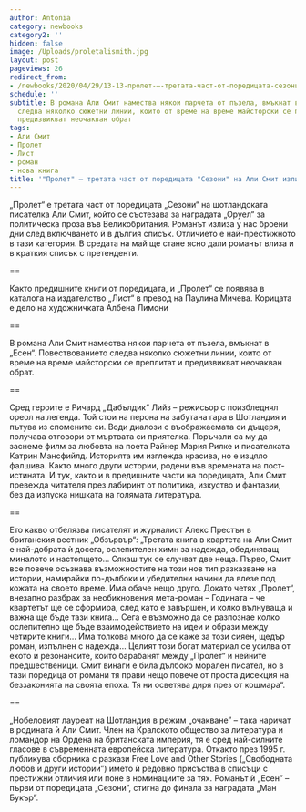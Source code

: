 ```yaml
---
author: Antonia
category: newbooks
category2: ''
hidden: false
image: /Uploads/proletalismith.jpg
layout: post
pageviews: 26
redirect_from:
- /newbooks/2020/04/29/13-13-пролет-–-третата-част-от-поредицата-сезони-на-али-смит-излиза-на-български
schedule: ''
subtitle: В романа Али Смит намества някои парчета от пъзела, вмъкнат в „Есен“. Повествованието
  следва няколко сюжетни линии, които от време на време майсторски се преплитат и
  предизвикват неочакван обрат
tags:
- Али Смит
- Пролет
- Лист
- роман
- нова книга
title: '"Пролет" – третата част от поредицата "Сезони" на Али Смит излиза на български'
---
```


„Пролет“ е третата част от поредицата „Сезони“ на шотландската писателка Али Смит, който се състезава за наградата „Оруел“ за политическа проза във Великобритания. Романът излиза у нас броени дни след включването й в дългия списък. Отличието е най-престижното в тази категория. В средата на май ще стане ясно дали романът влиза и в краткия списък с претенденти. 

\==

Както предишните книги от поредицата, и „Пролет“ се появява в каталога на издателство „Лист“ в превод на Паулина Мичева. Корицата е дело на художничката Албена Лимони

\==

В романа Али Смит намества някои парчета от пъзела, вмъкнат в „Есен“. Повествованието следва няколко сюжетни линии, които от време на време майсторски се преплитат и предизвикват неочакван обрат. 

\==

Сред героите е Ричард „Дабълдик“ Лийз – режисьор с поизбледнял ореол на легенда. Той стои на перона на забутана гара в Шотландия и пътува из спомените си. Води диалози с въображаемата си дъщеря, получава отговори от мъртвата си приятелка. Поръчали са му да заснеме филм за любовта на поета Райнер Мария Рилке и писателката Катрин Мансфийлд. Историята им изглежда красива, но е изцяло фалшива. Както много други истории, родени във времената на пост-истината. И тук, както и в предишните части на поредицата, Али Смит превежда читателя през лабиринт от политика, изкуство и фантазии, без да изпуска нишката на голямата литература.

\==

Ето какво отбелязва писателят и журналист Алекс Престън в британския вестник „Обзървър“: „Третата книга в квартета на Али Смит е най-добрата ѝ досега, ослепителен химн за надежда, обединяващ миналото и настоящето... Сякаш тук се случват две неща. Първо, Смит все повече осъзнава възможностите на този нов тип разказване на истории, намирайки по-дълбоки и убедителни начини да влезе под кожата на своето време. Има обаче нещо друго. Докато четях „Пролет“, внезапно разбрах за необикновения мета-роман – Годината – че квартетът ще се сформира, след като е завършен, и колко вълнуваща и важна ще бъде тази книга... Сега е възможно да се разпознае колко ослепително ще бъде взаимодействието на идеи и образи между четирите книги... Има толкова много да се каже за този сияен, щедър роман, изпълнен с надежда... Целият този богат материал се усилва от ехото и резонансите, които барабанят между „Пролет“ и нейните предшественици. Смит винаги е била дълбоко морален писател, но в тази поредица от романи тя прави нещо повече от проста дисекция на беззаконията на своята епоха. Тя ни осветява диря през от кошмара“.

\==

„Нобеловият лауреат на Шотландия в режим „очакване” – така наричат в родината ѝ Али Смит. Член на Кралското общество за литература и ломандор на Ордена на британската империя, тя е сред най-силните гласове в съвременната европейска литература. Откакто през 1995 г. публикува сборника с разкази Free Love and Other Stories („Свободната любов и други истории”) името ѝ редовно присъства в списъци с престижни отличия или поне в номинациите за тях. Романът ѝ „Есен” – първи от поредицата „Сезони”, стигна до финала за наградата „Ман Букър”.